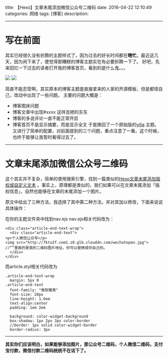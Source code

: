 title: 【Hexo】文章末尾添加微信公众号二维码
date: 2016-04-22 12:10:49 
categories: 网络
tags: [博客] 
description: 

---

# 写在前面

其实已经很久没有折腾的主题样式了，因为过去的好长时间都在**瞎忙**。最近这几天，因为闲下来了，便觉得那糟糕的博客主题实在有必要折腾一下了。
好吧，先来回忆一下过去的读者打开我的博客首页，看到的是什么鬼。。。

![](http://7ktu2f.com1.z0.glb.clouddn.com/blogscreen1.jpg)
![](http://7ktu2f.com1.z0.glb.clouddn.com/blogscreen1.jpg)

简直不能忍受啊，其实原本的博客主题是直接拿来的人家的开源模板，但是都怪自己，改动中出现了一些问题。
主要的问题大概是：
- 博客图床问题
- 博客文章中出现#xxxx 这样丑陋的东东
- 博客的多说评论一直不能正常开启
- 博客首页不是显示摘要，而是显示全文
于是换回了一个原始版的[yilia](https://github.com/litten/hexo-theme-yilia) 主题。又进行了简单的配置，对前面提到的三个问题，重点注意了一番。这个时候，也终于能够让我暂时看得过去了。


<!--more-->
---
# 文章末尾添加微信公众号二维码

这个其实并不复杂，简单的使用搜索引擎，找到一篇类似的[Hexo文章末尾添加版权或自定义文本](http://starsky.gitcafe.io/2015/11/15/Hexo%E6%96%87%E7%AB%A0%E6%9C%AB%E5%B0%BE%E6%B7%BB%E5%8A%A0%E7%89%88%E6%9D%83%E6%88%96%E8%87%AA%E5%AE%9A%E4%B9%89%E6%96%87%E6%9C%AC/ ) 。事实上，原理都是类似的，我们如果可以在文章末尾添加「版权信息」，自然也能够在文章的末尾添加一个图片。

原文中给出了三种方法，我选择了其中第二种方法，并对其加以修改，下面来说说具体操作：

在你的主题文件夹中找到nav.ejs 
nav.ejs相关代码改为：
	
	<div class="article-end-text-wrap">
	  <div class="article-end-text">
	<p>个人微信公众号</p>
	<img src="http://7ktu2f.com1.z0.glb.clouddn.com/wechatopen.jpg">  //“”里面的是我的二维码图片地址，你可以替换成你自己的。
	  </div>
	</div>


而article.styl相关代码改为


	.article-end-text-wrap
	  margin: 5px 0
	.article-end-text
	  font-family: "微软雅黑"
	  font-size: 20px
	  line-height: 1.6em
	  text-align:center
	  padding: 1em 2em
	  
	  background: color-widget-background
	  box-shadow: 1px 2px 3px color-border
	  //border: 1px solid color-widget-border
	  border-radius: 3px
	  
---
**其实你们应该明白，如果能够添加图片，那公众号二维码，个人微信二维码，支付宝付款，微信付款二维码统统不在话下了。**